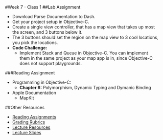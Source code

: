 #Week 7 - Class 1
##Lab Assignment
* Download Parse Documentation to Dash.
* Get your project setup in Objective-C.
* Create a single view controller, that has a map view that takes up most the screen, and 3 buttons below it.
* The 3 buttons should set the region on the map view to 3 cool locations, you pick the locations.
* **Code Challenge:**
	* Implement Stack and Queue in Objective-C. You can implement them in the same project as your map app is in, since Objective-C does not support playgrounds.

###Reading Assignment
* Programming in Objective-C:
  * **Chapter 9:** Polymorphism, Dynamic Typing and Dymanic Binding
* Apple Documentation
  * MapKit

##Other Resources
* [Reading Assignments](../../Resources/ra-grading-standard/)
* [Grading Rubrics](../../Resources/)
* [Lecture Resources](lecture/)
* [Lecture Slides](https://www.icloud.com/keynote/000bA63SIuZgYFwDHmFPK2KzA#Week7-Class1)
